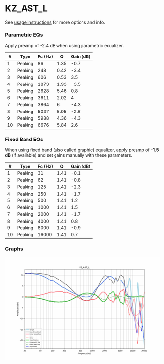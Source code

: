 # KZ_AST_L
See [usage instructions](https://github.com/jaakkopasanen/AutoEq#usage) for more options and info.

### Parametric EQs
Apply preamp of -2.4 dB when using parametric equalizer.

|   # | Type    |   Fc (Hz) |    Q |   Gain (dB) |
|-----|---------|-----------|------|-------------|
|   1 | Peaking |        86 | 1.35 |        -0.7 |
|   2 | Peaking |       248 | 0.42 |        -3.4 |
|   3 | Peaking |       606 | 0.53 |         3.5 |
|   4 | Peaking |      1873 | 1.93 |        -3.5 |
|   5 | Peaking |      2628 | 5.46 |         0.8 |
|   6 | Peaking |      3611 | 2.02 |         4   |
|   7 | Peaking |      3864 | 6    |        -4.3 |
|   8 | Peaking |      5037 | 5.95 |        -2.6 |
|   9 | Peaking |      5988 | 4.36 |        -4.3 |
|  10 | Peaking |      6676 | 5.84 |         2.6 |

### Fixed Band EQs
When using fixed band (also called graphic) equalizer, apply preamp of **-1.5 dB** (if available) and set gains manually with these parameters.

|   # | Type    |   Fc (Hz) |    Q |   Gain (dB) |
|-----|---------|-----------|------|-------------|
|   1 | Peaking |        31 | 1.41 |        -0.1 |
|   2 | Peaking |        62 | 1.41 |        -0.8 |
|   3 | Peaking |       125 | 1.41 |        -2.3 |
|   4 | Peaking |       250 | 1.41 |        -1.7 |
|   5 | Peaking |       500 | 1.41 |         1.2 |
|   6 | Peaking |      1000 | 1.41 |         1.5 |
|   7 | Peaking |      2000 | 1.41 |        -1.7 |
|   8 | Peaking |      4000 | 1.41 |         0.8 |
|   9 | Peaking |      8000 | 1.41 |        -0.9 |
|  10 | Peaking |     16000 | 1.41 |         0.7 |

### Graphs
![](./KZ_AST_L.png)
